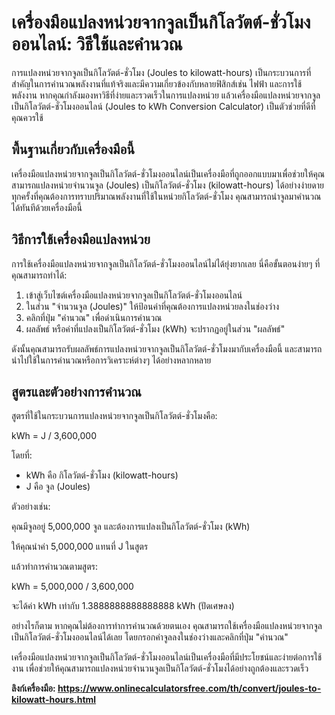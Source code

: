 เครื่องมือแปลงหน่วยจากจูลเป็นกิโลวัตต์-ชั่วโมงออนไลน์: วิธีใช้และคำนวณ
======================================================================

การแปลงหน่วยจากจูลเป็นกิโลวัตต์-ชั่วโมง (Joules to kilowatt-hours) เป็นกระบวนการที่สำคัญในการคำนวณพลังงานที่แท้จริงและมีความเกี่ยวข้องกับหลายฟิสิกส์เช่น ไฟฟ้า และการใช้พลังงาน หากคุณกำลังมองหาวิธีที่ง่ายและรวดเร็วในการแปลงหน่วย แล้วเครื่องมือแปลงหน่วยจากจูลเป็นกิโลวัตต์-ชั่วโมงออนไลน์ (Joules to kWh Conversion Calculator) เป็นตัวช่วยที่ดีที่คุณควรใช้

พื้นฐานเกี่ยวกับเครื่องมือนี้
-----------------------------

เครื่องมือแปลงหน่วยจากจูลเป็นกิโลวัตต์-ชั่วโมงออนไลน์เป็นเครื่องมือที่ถูกออกแบบมาเพื่อช่วยให้คุณสามารถแปลงหน่วยจำนวนจูล (Joules) เป็นกิโลวัตต์-ชั่วโมง (kilowatt-hours) ได้อย่างง่ายดาย ทุกครั้งที่คุณต้องการทราบปริมาณพลังงานที่ใช้ในหน่วยกิโลวัตต์-ชั่วโมง คุณสามารถนำจูลมาคำนวณได้ทันทีด้วยเครื่องมือนี้

วิธีการใช้เครื่องมือแปลงหน่วย
-----------------------------

การใช้เครื่องมือแปลงหน่วยจากจูลเป็นกิโลวัตต์-ชั่วโมงออนไลน์ไม่ได้ยุ่งยากเลย นี่คือขั้นตอนง่ายๆ ที่คุณสามารถทำได้:

1. เข้าสู่เว็บไซต์เครื่องมือแปลงหน่วยจากจูลเป็นกิโลวัตต์-ชั่วโมงออนไลน์
2. ในส่วน "จำนวนจูล (Joules)" ให้ป้อนค่าที่คุณต้องการแปลงหน่วยลงในช่องว่าง
3. คลิกที่ปุ่ม "คำนวณ" เพื่อดำเนินการคำนวณ
4. ผลลัพธ์ หรือค่าที่แปลงเป็นกิโลวัตต์-ชั่วโมง (kWh) จะปรากฏอยู่ในส่วน "ผลลัพธ์"

ดังนั้นคุณสามารถรับผลลัพธ์การแปลงหน่วยจากจูลเป็นกิโลวัตต์-ชั่วโมงมากับเครื่องมือนี้ และสามารถนำไปใช้ในการคำนวณหรือการวิเคราะห์ต่างๆ ได้อย่างหลากหลาย

สูตรและตัวอย่างการคำนวณ
-----------------------

สูตรที่ใช้ในกระบวนการแปลงหน่วยจากจูลเป็นกิโลวัตต์-ชั่วโมงคือ:

kWh = J / 3,600,000

โดยที่:

- kWh คือ กิโลวัตต์-ชั่วโมง (kilowatt-hours)
- J คือ จูล (Joules)

ตัวอย่างเช่น:

คุณมีจูลอยู่ 5,000,000 จูล และต้องการแปลงเป็นกิโลวัตต์-ชั่วโมง (kWh)

ให้คุณนำค่า 5,000,000 แทนที่ J ในสูตร

แล้วทำการคำนวณตามสูตร:

kWh = 5,000,000 / 3,600,000

จะได้ค่า kWh เท่ากับ 1.3888888888888888 kWh (ปัดเศษลง)

อย่างไรก็ตาม หากคุณไม่ต้องการทำการคำนวณด้วยตนเอง คุณสามารถใช้เครื่องมือแปลงหน่วยจากจูลเป็นกิโลวัตต์-ชั่วโมงออนไลน์ได้เลย โดยกรอกค่าจูลลงในช่องว่างและคลิกที่ปุ่ม "คำนวณ"

เครื่องมือแปลงหน่วยจากจูลเป็นกิโลวัตต์-ชั่วโมงออนไลน์เป็นเครื่องมือที่มีประโยชน์และง่ายต่อการใช้งาน เพื่อช่วยให้คุณสามารถแปลงหน่วยจำนวนจูลเป็นกิโลวัตต์-ชั่วโมงได้อย่างถูกต้องและรวดเร็ว

**ลิงก์เครื่องมือ: <https://www.onlinecalculatorsfree.com/th/convert/joules-to-kilowatt-hours.html>**